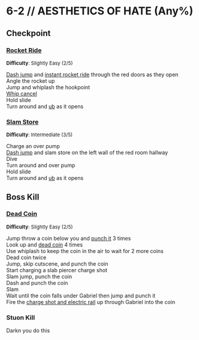 # 6-2 // AESTHETICS OF HATE (Any%)


## Checkpoint

### [Rocket Ride](https://youtu.be/bFLRgSnoQbo)
<font size="2">
    <b>Difficulty</b>: Slightly Easy (2/5)
</font> <br/> 

[Dash jump](/speedrun-tech.html#dash-jump) and [instant rocket ride](/speedrun-tech.html#instant-rocket-ride) through the red doors as they open <br/>
Angle the rocket up <br/>
Jump and whiplash the hookpoint <br/>
[Whip cancel](/speedrun-tech.html#whip-cancel) <br/>
Hold slide  <br/>
Turn around and [ub](/speedrun-tech.html#ub-ultraboost) as it opens <br/>

### [Slam Store](https://youtu.be/mMjFsTK1bfg)
<font size="2">
    <b>Difficulty</b>: Intermediate (3/5)
</font> <br/> 

Charge an over pump <br/>
[Dash jump](/speedrun-tech.html#dash-jump) and slam store on the left wall of the red room hallway <br/>
Dive <br/>
Turn around and over pump <br/>
Hold slide  <br/>
Turn around and [ub](/speedrun-tech.html#ub-ultraboost) as it opens <br/>

## Boss Kill

### [Dead Coin](https://youtu.be/bFLRgSnoQbo)
<font size="2">
    <b>Difficulty</b>: Slightly Easy (2/5)
</font> <br/> 

Jump throw a coin below you and [punch it](/speedrun-tech.html#coin-punch) 3 times <br/>
Look up and [dead coin](/speedrun-tech.html#dead-coins) 4 times <br/>
Use whiplash to keep the coin in the air to wait for 2 more coins <br/>
Dead coin twice <br/>
Jump, skip cutscene, and punch the coin <br/>
Start charging a slab piercer charge shot <br/>
Slam jump, punch the coin <br/>
Dash and punch the coin <br/>
Slam <br/>
Wait until the coin falls under Gabriel then jump and punch it <br/>
Fire the [charge shot and electric rail](/speedrun-tech.html#ricostacks) up through Gabriel into the coin

### Stuon Kill 
Darkn you do this